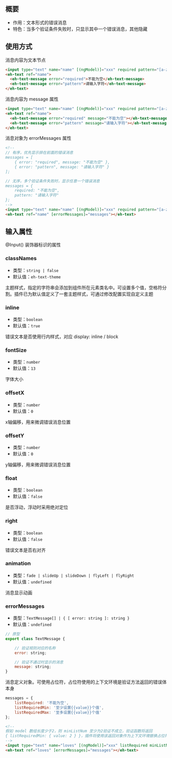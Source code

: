 ## 概要

- 作用：文本形式的错误消息  
- 特色：当多个验证条件失败时，只显示其中一个错误消息，其他隐藏

## 使用方式

消息内容为文本节点
``` html
<input type="text" name="name" [(ngModel)]="xxx" required pattern="[a-zA-Z]*">
<eh-text ref="name">
  <eh-text-message error="required">不能为空</eh-text-message>
  <eh-text-message error="pattern">请输入字符</eh-text-message>
</eh-text>
``` 

消息内容为 message 属性
``` html
<input type="text" name="name" [(ngModel)]="xxx" required pattern="[a-zA-Z]*">
<eh-text ref="name">
  <eh-text-message error="required" message="不能为空"></eh-text-message>
  <eh-text-message error="pattern" message="请输入字符"></eh-text-message>
</eh-text>
```

消息对象为 errorMessages 属性
``` html
<!-- 
// 有序，优先显示排在前面的错误消息
messages = [
    { error: "required", message: "不能为空" },
    { error: "pattern", message: "请输入字符" }
];

// 无序，多个验证条件失败时，显示任意一个错误消息
messages = {
    required: "不能为空",
    pattern: "请输入字符"
};
-->
<input type="text" name="name" [(ngModel)]="xxx" required pattern="[a-zA-Z]*">
<eh-text ref="name" [errorMessages]="messages"></eh-text>
```

## 输入属性

@Input() 装饰器标识的属性

### classNames

- 类型：`string | false`
- 默认值：`eh-text-theme`

主题样式，指定的字符串会添加到组件所在元素类名中。可设置多个值，空格符分割。插件已为默认值定义了一套主题样式，可通过修改配置实现自定义主题

### inline

- 类型：`boolean`
- 默认值：`true`

错误文本是否使用行内样式，对应 display: inline / block

### fontSize

- 类型：`number`
- 默认值：`13`

字体大小

### offsetX

- 类型：`number`
- 默认值：`0`

x轴偏移，用来微调错误消息位置

### offsetY

- 类型：`number`
- 默认值：`0`

y轴偏移，用来微调错误消息位置

### float

- 类型：`boolean`
- 默认值：`false`

是否浮动，浮动时采用绝对定位

### right

- 类型：`boolean`
- 默认值：`false`

错误文本是否右对齐

### animation

- 类型：`fade | slideUp | slideDown | flyLeft | flyRight`
- 默认值：`undefined`

消息显示动画

### errorMessages

- 类型：`TextMessage[] | { [ error: string ]: string }`
- 默认值：`undefined`

``` js
// 原型
export class TextMessage {

    // 验证规则对应的名称
    error: string;

    // 验证不通过时显示的消息
    message: string;
}
```

消息定义对象。可使用占位符，占位符使用的上下文环境是验证方法返回的错误体本身

``` js
messages = {
    listRequired: '不能为空',
    listRequiredMin: '至少设置{{value}}个值',
    listRequiredMax: '至多设置{{value}}个值'
};
```

``` html
<!--
假如 model 数组长度少于2，则 minListNum 至少为2验证不成立，验证函数将返回 
{ listRequiredMin: { value: 2 } }，插件将使用该返回对象作为上下文环境替换占位符中匹配的字段
-->
<input type="text" name="loves" [(ngModel)]="xxx" listRequired minListNum="2" maxListNum="4">
<eh-text ref="loves" [errorMessages]="messages"></eh-text>
```
